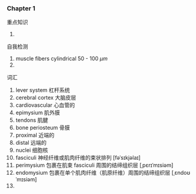 ### Chapter 1

重点知识

1. 

自我检测

1. muscle fibers cylindrical 50 - 100 $\mu m$
2. 

词汇

1. lever system 杠杆系统
2. cerebral cortex 大脑皮层
3. cardiovascular 心血管的
4. epimysium 肌外膜
5. tendons 肌腱
6. bone periosteum 骨膜
7. proximal 近端的
8. distal 远端的
9. nuclei 细胞核
10. fasciculi 神经纤维或肌肉纤维的束状排列 [fəˈsɪkjəlaɪ]
11. perimysium 包裹在肌束 fasciculi 周围的结缔组织层 [ˌpɛrɪˈmɪsiəm]
12. endomysium 包裹在单个肌肉纤维（肌原纤维）周围的结缔组织层 [ˌɛndoʊˈmɪsiəm]
13. 